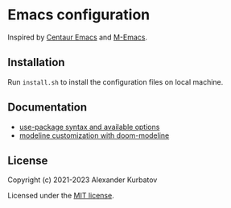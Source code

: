 # Emacs configuration
Inspired by [Centaur Emacs](https://github.com/seagle0128/.emacs.d) and [M-Emacs](https://github.com/MatthewZMD/.emacs.d).

## Installation
Run `install.sh` to install the configuration files on local machine.

## Documentation
* [use-package syntax and available options](https://github.com/jwiegley/use-package)
* [modeline customization with doom-modeline](https://github.com/seagle0128/doom-modeline)

## License
Copyright (c) 2021-2023 Alexander Kurbatov

Licensed under the [MIT license](LICENSE).
